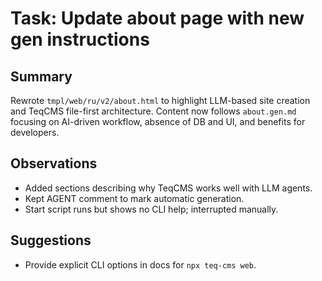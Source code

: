 # Task: Update about page with new gen instructions

## Summary

Rewrote `tmpl/web/ru/v2/about.html` to highlight LLM-based site creation and TeqCMS file-first architecture. Content now follows `about.gen.md` focusing on AI-driven workflow, absence of DB and UI, and benefits for developers.

## Observations

- Added sections describing why TeqCMS works well with LLM agents.
- Kept AGENT comment to mark automatic generation.
- Start script runs but shows no CLI help; interrupted manually.

## Suggestions

- Provide explicit CLI options in docs for `npx teq-cms web`.
